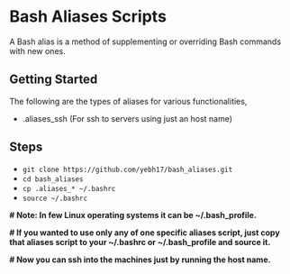 # Bash Aliases Scripts

A Bash alias is a method of supplementing or overriding Bash commands with new ones.

## Getting Started

The following are the types of aliases for various functionalities,

-	.aliases_ssh (For ssh to servers using just an host name)

## Steps

-	`git clone https://github.com/yebh17/bash_aliases.git`
-   `cd bash_aliases`
-	`cp .aliases_* ~/.bashrc`
-	`source ~/.bashrc`

**# Note: In few Linux operating systems it can be ~/.bash_profile.**

**# If you wanted to use only any of one specific aliases script, just copy that aliases script to your ~/.bashrc or ~/.bash_profile and source it.**

**# Now you can ssh into the machines just by running the host name.**